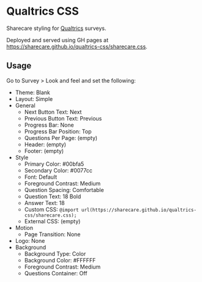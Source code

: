 # Qualtrics CSS

Sharecare styling for [Qualtrics](https://www.qualtrics.com/) surveys.

Deployed and served using GH pages at https://sharecare.github.io/qualtrics-css/sharecare.css.

## Usage

Go to Survey > Look and feel and set the following:

- Theme: Blank
- Layout: Simple
- General
  - Next Button Text: Next
  - Previous Button Text: Previous
  - Progress Bar: None
  - Progress Bar Position: Top
  - Questions Per Page: (empty)
  - Header: (empty)
  - Footer: (empty)
- Style
  - Primary Color: #00bfa5
  - Secondary Color: #0077cc
  - Font: Default
  - Foreground Contrast: Medium
  - Question Spacing: Comfortable
  - Question Text: 18 Bold
  - Answer Text: 18
  - Custom CSS: `@import url(https://sharecare.github.io/qualtrics-css/sharecare.css);`
  - External CSS: (empty)
- Motion
  - Page Transition: None
- Logo: None
- Background
  - Background Type: Color
  - Background Color: #FFFFFF
  - Foreground Contrast: Medium
  - Questions Container: Off
